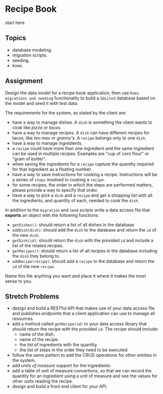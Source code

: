 # Recipe Book
start here
## Topics

- database modeling.
- migration scripts.
- seeding.
- knex.

## Assignment

Design the data model for a recipe book application, then use `Knex migrations and seeding` functionality to build a `SQLite3` database based on the model and seed it with test data.

The requirements for the system, as stated by the client are:

- have a way to manage dishes. A `dish` is something the client wants to cook like _pizza_ or _tacos_.
- have a way to manage recipes. A `dish` can have different recipes for tacos, like _tex-mex_ or _granny's_. A `recipe` belongs only to one `dish`.
- have a way to manage ingredients.
- a `recipe` could have more than one ingredient and the same ingredient can be used in multiple recipes. Examples are "cup of corn flour" or "gram of butter".
- when saving the ingredients for a `recipe` capture the quantity required for that ingredient as a floating number.
- have a way to save instructions for cooking a recipe. Instructions will be a series of `steps` involved in cooking a `recipe`.
- for some recipes, the order in which the steps are performed matters, please provide a way to specify that order.
- have a way to pick a `dish` and a `recipe` and get a _shopping list_ with all the ingredients, and quantity of each, needed to cook the `dish`.

In addition to the `migration` and `seed` scripts write a data access file that **exports** an object with the following functions:

- `getDishes()`: should return a list of all dishes in the database.
- `addDish(dish)`: should add the `dish` to the database and return the `id` of the new `dish`.
- `getDish(id)`: should return the `dish` with the provided `id` and include a list of the related recipes.
- `getRecipes()`: should return a list of all recipes in the database including the `dish` they belong to.
- `addRecipe(recipe)`: should add a `recipe` to the database and return the `id` of the new `recipe`.

Name this file anything you want and place it where it makes the most sense to you.

## Stretch Problems

- design and build a RESTful API that makes use of your data access file and publishes endpoints that a client application can use to manage all resources.
- add a method called `getRecipe(id)` to your data access library that should return the recipe with the provided `id`. The recipe should include:
  - name of the dish.
  - name of the recipe.
  - the list of ingredients with the quantity.
  - the list of steps in the order they need to be executed.
- follow the same pattern to add the CRUD operations for other entities in the system.
- add _units of measure_ support for the ingredients.
- add a table of unit of measure convertions, so that we can record the quantity for an ingredient using a unit of measure and see the values for other units reading the recipe.
- design and build a front end client for your API.

